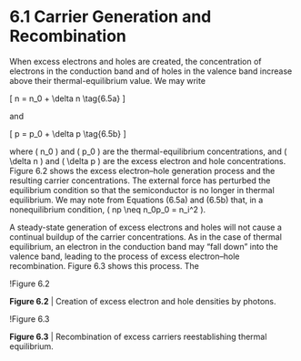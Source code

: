 # 6.1 Carrier Generation and Recombination

When excess electrons and holes are created, the concentration of electrons in the conduction band and of holes in the valence band increase above their thermal-equilibrium value. We may write

\[
n = n_0 + \delta n \tag{6.5a}
\]

and

\[
p = p_0 + \delta p \tag{6.5b}
\]

where \( n_0 \) and \( p_0 \) are the thermal-equilibrium concentrations, and \( \delta n \) and \( \delta p \) are the excess electron and hole concentrations. Figure 6.2 shows the excess electron–hole generation process and the resulting carrier concentrations. The external force has perturbed the equilibrium condition so that the semiconductor is no longer in thermal equilibrium. We may note from Equations (6.5a) and (6.5b) that, in a nonequilibrium condition, \( np \neq n_0p_0 = n_i^2 \).

A steady-state generation of excess electrons and holes will not cause a continual buildup of the carrier concentrations. As in the case of thermal equilibrium, an electron in the conduction band may “fall down” into the valence band, leading to the process of excess electron–hole recombination. Figure 6.3 shows this process. The

!Figure 6.2

**Figure 6.2** | Creation of excess electron and hole densities by photons.

!Figure 6.3

**Figure 6.3** | Recombination of excess carriers reestablishing thermal equilibrium.